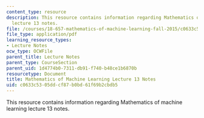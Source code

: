 ```yaml
---
content_type: resource
description: This resource contains information regarding Mathematics of machine learning
  lecture 13 notes.
file: /courses/18-657-mathematics-of-machine-learning-fall-2015/c0633c5305ddcf87b0bd61f69b2cbdb5_MIT18_657F15_L13.pdf
file_type: application/pdf
learning_resource_types:
- Lecture Notes
ocw_type: OCWFile
parent_title: Lecture Notes
parent_type: CourseSection
parent_uid: 1d4774b0-7311-db91-f740-b48ce1b6870b
resourcetype: Document
title: Mathematics of Machine Learning Lecture 13 Notes
uid: c0633c53-05dd-cf87-b0bd-61f69b2cbdb5
---
```

This resource contains information regarding Mathematics of machine learning lecture 13 notes.

